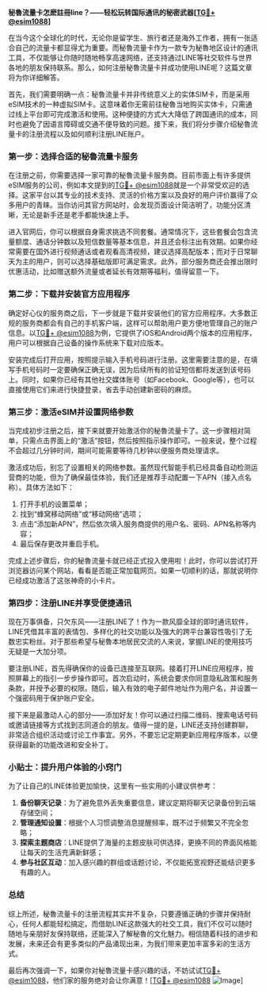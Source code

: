 **秘魯流量卡怎麽註冊line？——轻松玩转国际通讯的秘密武器[[TG💪+ @esim1088](https://t.me/s/esim1088)]**

在当今这个全球化的时代，无论你是留学生、旅行者还是海外工作者，拥有一张适合自己的流量卡都显得尤为重要。而秘魯流量卡作为一款专为秘魯地区设计的通讯工具，不仅能够让你随时随地畅享高速网络，还支持通过LINE等社交软件与世界各地的朋友保持联系。那么，如何注册秘魯流量卡并成功使用LINE呢？这篇文章将为你详细解答。

首先，我们需要明确一点：秘魯流量卡并非传统意义上的实体SIM卡，而是采用eSIM技术的一种虚拟SIM卡。这意味着你无需前往秘魯当地购买实体卡，只需通过线上平台即可完成激活和使用。这种便捷的方式大大降低了跨国通讯的成本，同时也避免了因语言障碍或交通不便导致的问题。接下来，我们将分步骤介绍秘魯流量卡的注册流程以及如何顺利注册LINE账户。

### 第一步：选择合适的秘魯流量卡服务

在注册之前，你需要选择一家可靠的秘魯流量卡服务商。目前市面上有许多提供eSIM服务的公司，例如本文提到的[TG💪+ @esim1088](https://t.me/s/esim1088)就是一个非常受欢迎的选择。这家平台以其专业的技术支持、灵活的价格方案以及良好的用户评价赢得了众多用户的青睐。当你访问其官方网站时，会发现页面设计简洁明了，功能分区清晰，无论是新手还是老手都能快速上手。

进入官网后，你可以根据自身需求挑选不同套餐。通常情况下，这些套餐会包含流量额度、通话分钟数以及短信数量等基本信息，并且还会标注出有效期。如果你经常需要在国外进行视频通话或者观看高清视频，建议选择高配版本；而对于日常聊天为主的用户，则可以选择基础版即可满足需求。此外，部分服务商还会推出限时优惠活动，比如赠送额外流量或者延长有效期等福利，值得留意一下。

### 第二步：下载并安装官方应用程序

确定好心仪的服务商之后，下一步就是下载并安装他们的官方应用程序。大多数正规的服务商都会有自己的手机客户端，这样可以帮助用户更方便地管理自己的账户信息。以[TG💪+ @esim1088](https://t.me/s/esim1088)为例，它提供了iOS和Android两个版本的应用程序，用户可以根据自己设备的操作系统来下载对应版本。

安装完成后打开应用，按照提示输入手机号码进行注册。这里需要注意的是，在填写手机号码时一定要确保正确无误，因为后续所有的验证短信都将发送到该号码上。同时，如果你已经有其他社交媒体账号（如Facebook、Google等），也可以直接使用它们来进行快捷登录，省去手动创建新密码的麻烦。

### 第三步：激活eSIM并设置网络参数

当完成初步注册之后，接下来就要开始激活你的秘魯流量卡了。这一步骤相对简单，只需点击界面上的“激活”按钮，然后按照指示操作即可。一般来说，整个过程不会超过几分钟时间，期间可能需要等待几秒钟以便服务商处理请求。

激活成功后，别忘了设置相关的网络参数。虽然现代智能手机已经具备自动检测运营商的功能，但为了确保最佳体验，我们还是推荐手动配置一下APN（接入点名称）。具体方法如下：

1. 打开手机的设置菜单；
2. 找到“蜂窝移动网络”或“移动网络”选项；
3. 点击“添加新APN”，然后依次填入服务商提供的用户名、密码、APN名称等内容；
4. 最后保存更改并重启手机。

完成上述步骤后，你的秘魯流量卡就已经正式投入使用啦！此时，你可以尝试打开浏览器访问某个网站，看看是否能正常加载网页。如果一切顺利的话，那就说明你已经成功激活了这张神奇的小卡片。

### 第四步：注册LINE并享受便捷通讯

现在万事俱备，只欠东风——注册LINE了！作为一款风靡全球的即时通讯软件，LINE凭借其丰富的表情包、多样化的社交功能以及强大的跨平台兼容性吸引了无数忠实粉丝。对于那些希望与秘魯本地居民交流的人来说，掌握LINE的使用技巧无疑是一大加分项。

要注册LINE，首先得确保你的设备已连接至互联网。接着打开LINE应用程序，按照屏幕上的指引一步步操作即可。首次启动时，系统会要求你同意隐私政策和服务条款，并授予必要的权限。随后，输入有效的电子邮件地址作为用户名，并设置一个强密码用于保护账户安全。

接下来是最激动人心的部分——添加好友！你可以通过扫描二维码、搜索电话号码或邀请链接等方式找到志同道合的朋友。值得一提的是，LINE还支持创建群聊，非常适合组织活动或讨论工作事宜。另外，不要忘记定期更新应用程序版本，以便获得最新的功能改进和安全补丁。

### 小贴士：提升用户体验的小窍门

为了让自己的LINE体验更加愉快，这里有一些实用的小建议供参考：

1. **备份聊天记录**：为了避免意外丢失重要信息，建议定期将聊天记录备份到云端存储空间；
2. **管理通知设置**：根据个人习惯调整消息提醒频率，既不过于频繁又不完全忽略；
3. **探索主题商店**：LINE提供了海量的主题皮肤可供选择，更换不同的界面风格能让每天的生活充满新鲜感；
4. **参与社区互动**：加入感兴趣的群组或话题讨论，不仅能拓宽视野还能结识更多有趣的人。

### 总结

综上所述，秘魯流量卡的注册流程其实并不复杂，只要遵循正确的步骤并保持耐心，任何人都能轻松搞定。而借助LINE这款强大的社交工具，我们不仅可以随时随地与亲朋好友保持联络，还能深入了解秘魯的文化魅力。相信随着科技的进步和发展，未来还会有更多类似的产品涌现出来，为我们带来更加丰富多彩的生活方式。

最后再次强调一下，如果你对秘魯流量卡感兴趣的话，不妨试试[TG💪+ @esim1088](https://t.me/s/esim1088)，他们家的服务绝对会让你满意！[[TG💪+ @esim1088](https://t.me/s/esim1088) ![Image](https://i.postimg.cc/4NQfJmqS/Snipaste-2025-05-13-00-14-12.png)]